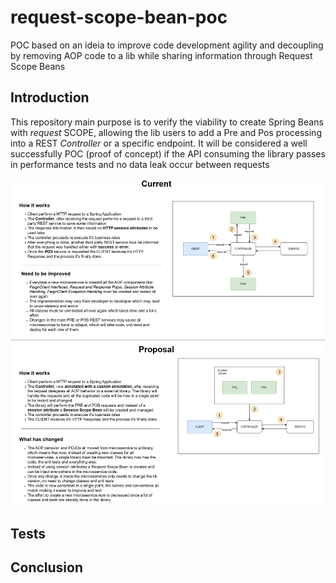 # request-scope-bean-poc
POC based on an ideia to improve code development agility and decoupling by removing AOP code to a lib while sharing 
information through Request Scope Beans

## Introduction
This repository main purpose is to verify the viability to create Spring Beans with _request_ SCOPE, allowing the lib 
users to add a Pre and Pos processing into a REST _Controller_ or a specific endpoint. 
It will be considered a well successfully POC (proof of concept) if the API consuming the library passes in performance
tests and no data leak occur between requests

<img src="./docs/annotation-poc-pre-pos-en-us.drawio.png">

## Tests

## Conclusion